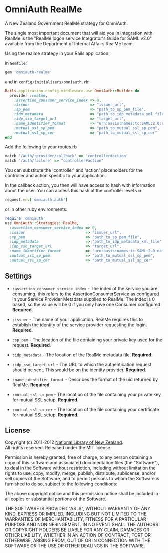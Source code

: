 # OmniAuth RealMe

A New Zealand Government RealMe strategy for OmniAuth.

The single most important document that will aid you in integration with RealMe is the "RealMe logon service Integrator's Guide for SAML v2.0" available from the Department of Internal Affairs RealMe team.

Using the realme strategy in your Rails application:

in `Gemfile`:

```ruby
gem 'omniauth-realme'
```

and in `config/initializers/omniauth.rb`:

```ruby
Rails.application.config.middleware.use OmniAuth::Builder do
  provider :realme,
  	:assertion_consumer_service_index => 0,
    :issuer                           => "issuer_url",
    :sp_pem                           => "path_to_sp_pem_file",
    :idp_metadata                     => "path_to_idp_metadata_xml_file",
    :idp_sso_target_url               => "target_url",
    :name_identifier_format           => "urn:oasis:names:tc:SAML:2.0:nameid-format:persistent",
    :mutual_ssl_sp_pem                => "path_to_mutual_ssl_sp_pem",
    :mutual_ssl_sp_cer                => "path_to_mutual_ssl_sp_cer"
end
```

Add the following to your routes.rb

```ruby
match '/auth/:provider/callback' => 'controller#action'
match '/auth/failure' => "controller#action"
```

You can substitute the 'controller' and 'action' placeholders for the controller and action specific to your application.

In the callback action, you then will have access to hash with information about the user. You can access this hash at the controller level via:
```ruby
request.env['omniauth.auth']
```


or in other ruby environments:

```ruby
require 'omniauth'
use OmniAuth::Strategies::RealMe,
  :assertion_consumer_service_index => 0,
  :issuer                           => "issuer_url",
  :sp_pem                           => "path_to_sp_pem_file",
  :idp_metadata                     => "path_to_idp_metadata_xml_file",
  :idp_sso_target_url               => "target_url",
  :name_identifier_format           => "urn:oasis:names:tc:SAML:2.0:nameid-format:persistent",
  :mutual_ssl_sp_pem                => "path_to_mutual_ssl_sp_pem",
  :mutual_ssl_sp_cer                => "path_to_mutual_ssl_sp_cer"
```

## Settings
* `:assertion_consumer_service_index` - The index of the service you are consuming, this refers to the AssertionConsumerService as configured in your Service Provider Metadata supplied to RealMe. The index is 0 based, so the value will be 0 if you only have one Consumer configured **Required**.

* `:issuer` - The name of your application. RealMe requires this to establish the identity of the service provider requesting the login. **Required**.

* `:sp_pem` - The location of the file containing your private key used for the request. **Required**.
	
* `:idp_metadata` - The location of the RealMe metadata file.  **Required**.

* `:idp_sso_target_url` - The URL to which the authentication request should be sent. This would be on the identity provider. **Required**.

* `:name_identifier_format` - Describes the format of the uid returned by RealMe. **Required**.

* `:mutual_ssl_sp_pem` - The location of the file containing your private key for mutual SSL setup. **Required**.

* `:mutual_ssl_sp_cer` - The location of the file containing your certificate for mutual SSL setup. **Required**.


## License

Copyright (c) 2011-2012 [National Library of New Zealand](http://www.natlib.govt.nz/).  
All rights reserved. Released under the MIT license.

Permission is hereby granted, free of charge, to any person obtaining a copy
of this software and associated documentation files (the "Software"), to deal
in the Software without restriction, including without limitation the rights
to use, copy, modify, merge, publish, distribute, sublicense, and/or sell
copies of the Software, and to permit persons to whom the Software is
furnished to do so, subject to the following conditions:

The above copyright notice and this permission notice shall be included in
all copies or substantial portions of the Software.

THE SOFTWARE IS PROVIDED "AS IS", WITHOUT WARRANTY OF ANY KIND, EXPRESS OR
IMPLIED, INCLUDING BUT NOT LIMITED TO THE WARRANTIES OF MERCHANTABILITY,
FITNESS FOR A PARTICULAR PURPOSE AND NONINFRINGEMENT. IN NO EVENT SHALL THE
AUTHORS OR COPYRIGHT HOLDERS BE LIABLE FOR ANY CLAIM, DAMAGES OR OTHER
LIABILITY, WHETHER IN AN ACTION OF CONTRACT, TORT OR OTHERWISE, ARISING FROM,
OUT OF OR IN CONNECTION WITH THE SOFTWARE OR THE USE OR OTHER DEALINGS IN
THE SOFTWARE.

